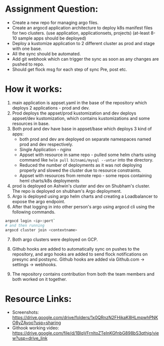# Assignment Question:

- Create a new repo for managing argo files.
- Create an argocd application architecture to deploy k8s manifest files for two clusters. (use application, applicationsets, projects) (at-least 8-10 sample apps should be deployed)
- Deploy a kustomize application to 2 different cluster as prod and stage with one base.
- All the sync should be automated.
- Add git webhook which can trigger the sync as soon as any changes are pushed to repo.
- Should get flock msg for each step of sync Pre, post etc.


# How it works:
1. main application is appset.yaml in the base of the repository which deploys 2 applications - prod and dev.
2. Prod deploys the appset/prod kustomization and dev deploys appset/dev kustomization, which contains kustomizations and some resources in base.
3. Both prod and dev have base in appset/base which deploys 3 kind of apps:
    * both prod and dev are deployed on separate namespaces named prod and dev respectively.
    * Single Application - nginx
    * Appset with resource in same repo - pulled some helm charts using command like `helm pull bitnami/mysql --untar` into the directory. 
    * Reduced the number of deployments as it was not deploying properly and slowed the cluster due to resource constraints.
    * Appset with resources from remote repo - some repos containing heml charts/k8s deployments
4. prod is deployed on Ashwin's cluster and dev on Shubham's cluster. The repo is deployed on shubham's Argo deployment. 
5. Argo is deployed using argo helm charts and creating a Loadbalancer to expose the argo endpoint.
6. After that logging in into other person's argo using argocd cli using the following commands.
```bash
argocd login <ip>:port` 
# and then running 
argocd cluster join <contextname>
```
7. Both argo clusters were deployed on GCP. 
8. Github hooks are added to automatically sync on pushes to the repository, and argo hooks are added to send flock notifications on presync and postsync. Github hooks are added via Github.com -> settings -> webhooks.

9. The repository contains contribution from both the team members and both worked on it together.

# Resource Links:
- Screenshots: https://drive.google.com/drive/folders/1x0QRnzN2FHikaK8HLmpwhPNKO8yZAvoo?usp=sharing
- Githook working video: https://drive.google.com/file/d/1BlqVFrnltoZTeInKGfnbG898bS3qthig/view?usp=drive_link
